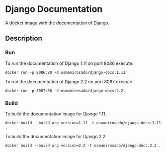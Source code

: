 # Django Documentation

A docker image with the documentation of Django.

## Description

### Run

To run the documentation of Django 1.11 on port 8086 execute.

```
docker run -p 8086:80 -d osmanirosado/django-docs:1.11
```

To run the documentation of Django 2.2 on port 8087 execute.

```
docker run -p 8087:80 -d osmanirosado/django-docs:2.2
```

### Build

To build the documentation image for Django 1.11.

```[bash]
docker build --build-arg version=1.11 -t osmanirosado/django-docs:1.11 .
```

To build the documentation image for Django 2.2.

```[bash]
docker build --build-arg version=2.2 -t osmanirosado/django-docs:2.2 .
```
